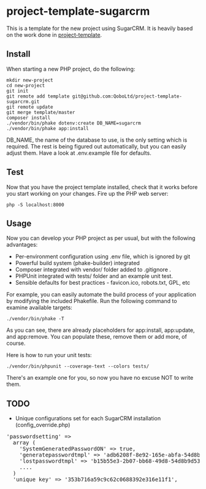 project-template-sugarcrm
=========================

This is a template for the new project using SugarCRM.  It is heavily based
on the work done in [project-template](https://github.com/QoboLtd/project-template).

Install
-------

When starting a new PHP project, do the following:

```
mkdir new-project
cd new-project
git init
git remote add template git@github.com:QoboLtd/project-template-sugarcrm.git
git remote update
git merge template/master
composer install
./vendor/bin/phake dotenv:create DB_NAME=sugarcrm
./vendor/bin/phake app:install
```

DB_NAME, the name of the database to use, is the only setting which is required.  The
rest is being figured out automatically, but you can easily adjust them.  Have a look
at .env.example file for defaults.

Test
----

Now that you have the project template installed, check that it works
before you start working on your changes.  Fire up the PHP web server:

```
php -S localhost:8000
```

Usage
-----

Now you can develop your PHP project as per usual, but with the following
advantages:

* Per-environment configuration using .env file, which is ignored by git
* Powerful build system (phake-builder) integrated
* Composer integrated with vendor/ folder added to .gitignore .
* PHPUnit integrated with tests/ folder and an example unit test.
* Sensible defaults for best practices - favicon.ico, robots.txt, GPL, etc

For example, you can easily automate the build process of your application
by modifying the included Phakefile.  Run the following command to examine
available targets:

```
./vendor/bin/phake -T
```

As you can see, there are already placeholders for app:install, app:update,
and app:remove.  You can populate these, remove them or add more, of
course.

Here is how to run your unit tests:

```
./vendor/bin/phpunit --coverage-text --colors tests/
```

There's an example one for you, so now you have no excuse NOT to write
them.

TODO
----

* Unique configurations set for each SugarCRM installation (config_override.php)
<pre>
'passwordsetting' => 
  array (
    'SystemGeneratedPasswordON' => true,
    'generatepasswordtmpl' => 'adb6208f-8e92-165e-abfa-54d8b9c180dc',
    'lostpasswordtmpl' => 'b15b55e3-2b07-bb68-49d8-54d8b9d532d7',
    ....
  )
  'unique_key' => '353b716a59c9c62c0688392e316e11f1',
</pre>
